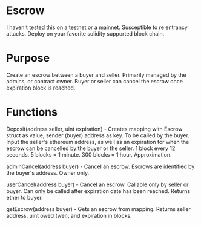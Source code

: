 # Escrow
I haven't tested this on a testnet or a mainnet. Susceptible to re entrancy attacks. Deploy on your favorite solidity supported block chain.

# Purpose
Create an escrow between a buyer and seller. Primarily managed by the admins, or contract owner. Buyer or seller can cancel the escrow once expiration block is reached.

# Functions
Deposit(address seller, uint expiration) - Creates mapping with Escrow struct as value, sender (buyer) address as key. To be called by the buyer. Input the seller's ethereum address, as well as an expiration for when the escrow can be cancelled by the buyer or the seller. 1 block every 12 seconds. 5 blocks = 1 minute. 300 blocks = 1 hour. Approximation.

adminCancel(address buyer) - Cancel an escrow. Escrows are identified by the buyer's address. Owner only.

userCancel(address buyer) - Cancel an escrow. Callable only by seller or buyer. Can only be called after expiration date has been reached. Returns ether to buyer.

getEscrow(address buyer) - Gets an escrow from mapping. Returns seller address, uint owed (wei), and expiration in blocks.

